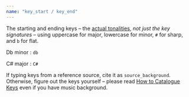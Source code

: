 ```yaml
---
name: "key_start / key_end"
---
```

The starting and ending keys – the [actual tonalities](/docs/how-to/catalogue-keys), _not just the key signatures_ – using uppercase for major, lowercase for minor, `#` for sharp, and `b` for flat.

Db minor
: `db`

C# major
: `C#`

If typing keys from a reference source, cite it as <code>source_background</code>. Otherwise, figure out the keys yourself – please read [How to Catalogue Keys](/docs/how-to/catalogue-keys) even if you have music background.
